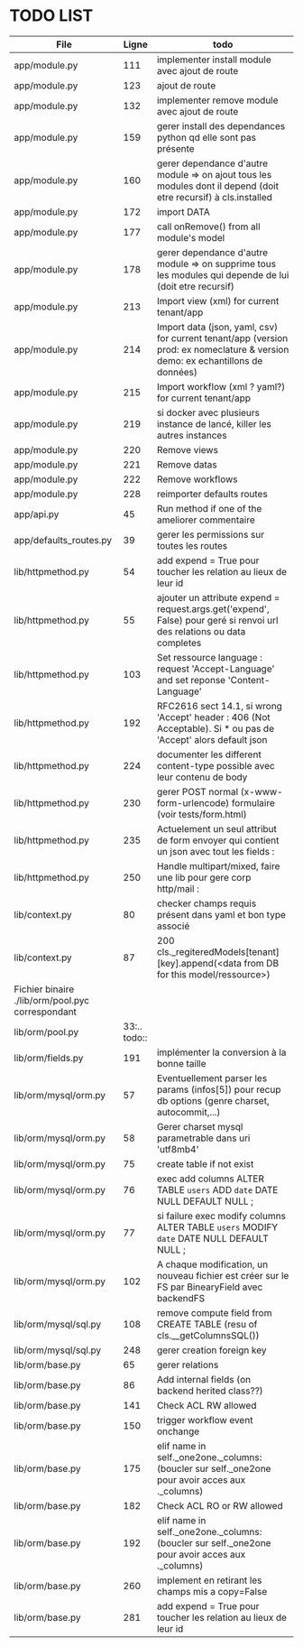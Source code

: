 # TODO LIST

|File|Ligne|todo|
|----|-----|----|
|app/module.py|111| implementer install module avec ajout de route|
|app/module.py|123| ajout de route|
|app/module.py|132| implementer remove module avec ajout de route|
|app/module.py|159| gerer install des dependances python qd elle sont pas présente|
|app/module.py|160| gerer dependance d'autre module => on ajout tous les modules dont il depend (doit etre recursif) à cls.installed|
|app/module.py|172| import DATA|
|app/module.py|177| call onRemove() from all module's model|
|app/module.py|178| gerer dependance d'autre module => on supprime tous les modules qui depende de lui (doit etre recursif)|
|app/module.py|213| Import view (xml) for current tenant/app|
|app/module.py|214| Import data (json, yaml, csv) for current tenant/app (version prod: ex nomeclature & version demo: ex echantillons de données)|
|app/module.py|215| Import workflow (xml ? yaml?) for current tenant/app|
|app/module.py|219| si docker avec plusieurs instance de lancé, killer les autres instances|
|app/module.py|220| Remove views|
|app/module.py|221| Remove datas|
|app/module.py|222| Remove workflows|
|app/module.py|228| reimporter defaults routes|
|app/api.py|45|Run method if one of the  ameliorer commentaire|
|app/defaults_routes.py|39| gerer les permissions sur toutes les routes|
|lib/httpmethod.py|54| add expend = True pour toucher les relation au lieux de leur id|
|lib/httpmethod.py|55| ajouter un attribute expend = request.args.get('expend', False) pour geré si renvoi url des relations ou data completes|
|lib/httpmethod.py|103| Set ressource language : request 'Accept-Language' and set reponse 'Content-Language'|
|lib/httpmethod.py|192| RFC2616 sect 14.1, si wrong 'Accept' header : 406 (Not Acceptable). Si * ou pas de 'Accept' alors default json|
|lib/httpmethod.py|224| documenter les different content-type possible avec leur contenu de body|
|lib/httpmethod.py|230| gerer POST normal (x-www-form-urlencode) formulaire (voir tests/form.html)|
|lib/httpmethod.py|235| Actuelement un seul attribut de form envoyer qui contient un json avec tout les fields :|
|lib/httpmethod.py|250| Handle multipart/mixed, faire une lib pour gere corp http/mail :|
|lib/context.py|80| checker champs requis présent dans yaml et bon type associé|
|lib/context.py|87|200 cls._regiteredModels[tenant][key].append(<data from DB for this model/ressource>)|
Fichier binaire ./lib/orm/pool.pyc correspondant|
|lib/orm/pool.py|33:.. todo::|
|lib/orm/fields.py|191| implémenter la conversion à la bonne taille|
|lib/orm/mysql/orm.py|57| Eventuellement parser les params (infos[5]) pour recup db options (genre charset, autocommit,...)|
|lib/orm/mysql/orm.py|58| Gerer charset mysql parametrable dans uri 'utf8mb4'|
|lib/orm/mysql/orm.py|75| create table if not exist|
|lib/orm/mysql/orm.py|76| exec add columns ALTER TABLE `users` ADD `date` DATE NULL DEFAULT NULL ;|
|lib/orm/mysql/orm.py|77| si failure exec modify columns ALTER TABLE `users` MODIFY `date` DATE NULL DEFAULT NULL ;|
|lib/orm/mysql/orm.py|102| A chaque modification, un nouveau fichier est créer sur le FS par BinearyField avec backendFS|
|lib/orm/mysql/sql.py|108| remove compute field from CREATE TABLE (resu of cls.__getColumnsSQL())|
|lib/orm/mysql/sql.py|248| gerer creation foreign key|
|lib/orm/base.py|65| gerer relations|
|lib/orm/base.py|86| Add internal fields (on backend herited class??)|
|lib/orm/base.py|141| Check ACL RW allowed|
|lib/orm/base.py|150| trigger workflow event onchange|
|lib/orm/base.py|175| elif name in self._one2one._columns: (boucler sur self._one2one pour avoir acces aux ._columns)|
|lib/orm/base.py|182| Check ACL RO or RW allowed|
|lib/orm/base.py|192| elif name in self._one2one._columns: (boucler sur self._one2one pour avoir acces aux ._columns)|
|lib/orm/base.py|260| implement en retirant les champs mis a copy=False|
|lib/orm/base.py|281| add expend = True pour toucher les relation au lieux de leur id|
